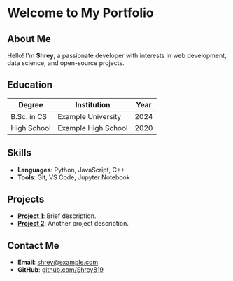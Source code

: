 # Welcome to My Portfolio

## About Me
Hello! I'm **Shrey**, a passionate developer with interests in web development, data science, and open-source projects.

## Education
| Degree           | Institution               | Year       |
|-------------------|---------------------------|------------|
| B.Sc. in CS       | Example University        | 2024       |
| High School       | Example High School       | 2020       |

## Skills
- **Languages**: Python, JavaScript, C++
- **Tools**: Git, VS Code, Jupyter Notebook

## Projects
- **[Project 1](https://github.com/Shrey819/Project1)**: Brief description.
- **[Project 2](https://github.com/Shrey819/Project2)**: Another project description.

## Contact Me
- **Email**: shrey@example.com
- **GitHub**: [github.com/Shrey819](https://github.com/Shrey819)
